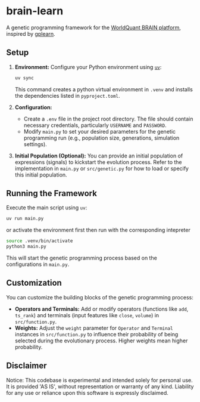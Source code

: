 # brain-learn

A genetic programming framework for the [WorldQuant BRAIN platform](https://platform.worldquantbrain.com/), inspired by [gplearn](https://github.com/trevorstephens/gplearn).

## Setup

1.  **Environment:** Configure your Python environment using [`uv`](https://docs.astral.sh/uv/):
    ```bash
    uv sync
    ```
    This command creates a python virtual environment in `.venv` and installs the dependencies listed in `pyproject.toml`.

2.  **Configuration:**
    *   Create a `.env` file in the project root directory. The file should contain necessary credentials, particularly `USERNAME` and `PASSWORD`.
    *   Modify `main.py` to set your desired parameters for the genetic programming run (e.g., population size, generations, simulation settings).

3.  **Initial Population (Optional):** You can provide an initial population of expressions (signals) to kickstart the evolution process. Refer to the implementation in `main.py` or `src/genetic.py` for how to load or specify this initial population.

## Running the Framework

Execute the main script using `uv`:

```bash
uv run main.py
```

or activate the environment first then run with the corresponding intepreter

```bash
source .venv/bin/activate
python3 main.py
```

This will start the genetic programming process based on the configurations in `main.py`.

## Customization

You can customize the building blocks of the genetic programming process:

*   **Operators and Terminals:** Add or modify operators (functions like `add`, `ts_rank`) and terminals (input features like `close`, `volume`) in `src/function.py`.
*   **Weights:** Adjust the `weight` parameter for `Operator` and `Terminal` instances in `src/function.py` to influence their probability of being selected during the evolutionary process. Higher weights mean higher probability.

## Disclaimer

Notice: This codebase is experimental and intended solely for personal use. It is provided 'AS IS', without representation or warranty of any kind. Liability for any use or reliance upon this software is expressly disclaimed.




